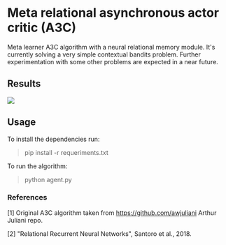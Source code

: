 # Meta relational asynchronous actor critic (A3C)
Meta learner A3C algorithm with a neural relational memory module. It's currently solving a very simple contextual bandits problem. Further experimentation with some other problems are expected in a near future.

## Results
<image src='./frames/image1320.gif'>

## Usage

To install the dependencies run:

> pip install -r requeriments.txt 

To run the algorithm:

> python agent.py

### References

[1] Original A3C algorithm taken from https://github.com/awjuliani Arthur Juliani repo.

[2] "Relational Recurrent Neural Networks", Santoro et al., 2018.
